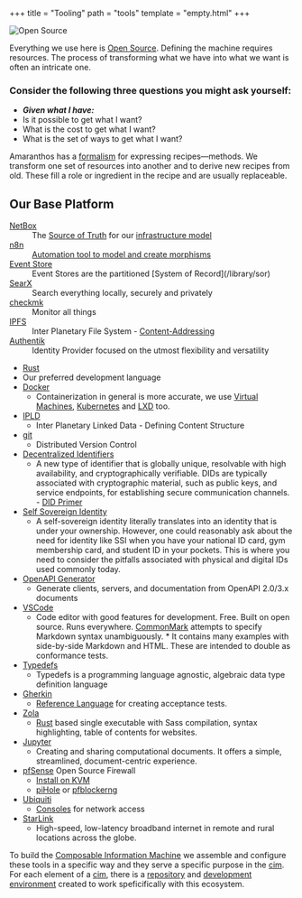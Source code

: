 +++
title = "Tooling"
path = "tools"
template = "empty.html"
+++
<div class="container w-100">
  <div class="row">
    <div class="col col-sm-2">
      <img class="img-fluid img-thumbnail m-auto d-block" src="/img/OpenSource.png" alt="Open Source"/>
    </div>
    <div class="col">
      <p class="align-middle">
        Everything we use here is <a href="https://opensource.com/resources/what-open-source">Open Source</a>. Defining the machine requires resources. The process of transforming what we have into what we want is often an intricate one.
      </p>
      <h3>Consider the following three questions you might ask yourself:</h3>
      <ul>
      <li><i><strong>Given what I have:</strong></i>
        <li>Is it possible to get what I want?</li>
        <li>What is the cost to get what I want?</li>
        <li>What is the set of ways to get what I want?</li>
      </li>
      </ul>
      <p>
      Amaranthos has a <a href="/library/applied-category-theory">formalism</a> for expressing recipes—methods. We transform one set of resources into another and to derive new recipes from old. These fill a role or ingredient in the recipe and are usually replaceable.
      </p>
    </div>
  </div>
</div>

## Our Base Platform
<dl>
<dt><a href="https://docs.netbox.dev/en/stable/">NetBox</a></dt>
<dd>The <a href="/library/sot">Source of Truth</a> for our <a href="/library/irm">infrastructure model</a></dd>
<dt><a href="https://n8n.io/">n8n</a</dt>
<dd>Automation tool to model and create morphisms</dd>
<dt><a href="https://eventstore.com/eventstoredb">Event Store</a></dt>
<dd>Event Stores are the partitioned [System of Record](/library/sor)</dd>  
<dt><a href="http://searx.amaranthos.io/">SearX</a></dt>
<dd>Search everything locally, securely and privately</dd>
<dt><a href="https://checkmk.com/">checkmk</a></dt>
<dd>Monitor all things</dd>
<dt><a href="https://ipfs.io">IPFS</a></dt>
<dd>Inter Planetary File System - <a href="/library/content-addressing">Content-Addressing</a></dd>
<dt><a href="https://goauthentik.io">Authentik</a></dt>
<dd>Identity Provider focused on the utmost flexibility and versatility</dd>
</dl>

  * [Rust](https://rust-lang.org)
  * Our preferred development language
  * [Docker](https://docker.com)
    * Containerization in general is more accurate, we use [Virtual Machines](https://www.linux-kvm.org/page/Main_Page), [Kubernetes](https://kubernetes.io/) and [LXD](https://linuxcontainers.org/) too.
  * [IPLD](https://ipld.io)
    * Inter Planetary Linked Data - Defining Content Structure
  * [git](https://git-scm.com)
    * Distributed Version Control
  * [Decentralized Identifiers](https://www.w3.org/TR/did-core/)
    * A new type of identifier that is globally unique, resolvable with high availability, and cryptographically verifiable. DIDs are typically associated with cryptographic material, such as public keys, and service endpoints, for establishing secure communication channels. - [DID Primer](https://w3c-ccg.github.io/did-primer/)
  * [Self Sovereign Identity](https://101blockchains.com/self-sovereign-identity/)
    * A self-sovereign identity literally translates into an identity that is under your ownership. However, one could reasonably ask about the need for identity like SSI when you have your national ID card, gym membership card, and student ID in your pockets. This is where you need to consider the pitfalls associated with physical and digital IDs used commonly today.
  * [OpenAPI Generator](https://openapi-generator.tech/)
    * Generate clients, servers, and documentation from OpenAPI 2.0/3.x documents
  * [VSCode](https://code.visualstudio.com/)
    * Code editor with good features for development. Free. Built on open source. Runs everywhere.
    [CommonMark](https://spec.commonmark.org/current/) attempts to specify Markdown syntax unambiguously. * It contains many examples with side-by-side Markdown and HTML. These are intended to double as conformance tests. 
  * [Typedefs](https://typedefs.com)
    * Typedefs is a programming language agnostic, algebraic data type definition language
  * [Gherkin](https://www.guru99.com/gherkin-test-cucumber.html)
    * [Reference Language](https://cucumber.io/docs/gherkin/reference/) for creating acceptance tests.
  * [Zola](https://getzola.org)
    * [Rust](https://rust-lang.org) based single executable with Sass compilation, syntax highlighting, table of contents for websites.
  * [Jupyter](https://jupyter.org/)
    * Creating and sharing computational documents. It offers a simple, streamlined, document-centric experience.
  * [pfSense](https://www.pfsense.org/download/) Open Source Firewall
    * [Install on KVM](https://kifarunix.com/install-pfsense-firewall-on-kvm/)
    * [piHole](https://pi-hole.net/) or [pfblockerng](https://linuxincluded.com/block-ads-malvertising-on-pfsense-using-pfblockerng-dnsbl/)
  * [Ubiquiti](https://store.ui.com/collections/unifi-network-unifi-os-consoles)
    * [Consoles](https://ui.com/consoles) for network access
  * [StarLink](https://starlink.com)
    * High-speed, low-latency broadband internet in remote and rural locations across the globe.

To build the [Composable Information Machine](/library/cim) we assemble and 
configure these tools in a specific way and they serve a specific purpose in the [cim](/library/cim).
For each element of a [cim](/library/cim), there is a [repository](https://git-scm.com/docs/git) and [development environment](/library/devcontainer) created to work speficifically with this ecosystem.
